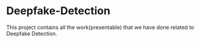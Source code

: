 # Deepfake-Detection
This project contains all the work(presentable) that we have done related to Deepfake Detection.
